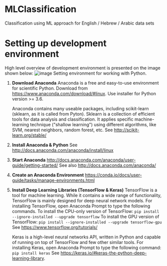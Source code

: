 # MLClassification
Classification using ML approach for English / Hebrew / Arabic data sets


# Setting up development environment
High level overview of development environment is presented on the image shown below:
![image](https://user-images.githubusercontent.com/5329257/46391999-40ff8500-c6e8-11e8-962b-3da09533e2fd.png)
Setting environment for working with Python.


1.	**Download Anaconda**
	Anaconda is a free and easy-to-use environment for scientific Python. 
	Download from  https://www.anaconda.com/download/#linux.  Use installer for Python version >= 3.6.

	Anaconda contains many useable packages, including scikit-learn (sklearn, as it is called from Pyton).
	Sklearn is a collection of efficient tools for data analysis and classification. It applies specific machine-learning technique ("shallow learning")  using different algorithms, like SVM, nearest neighbors, random forest, etc.
	See http://scikit-learn.org/stable/  

2.	**Install Anaconda & Python**
	See http://docs.anaconda.com/anaconda/install/linux

3.	**Start Anaconda**
	http://docs.anaconda.com/anaconda/user-guide/getting-started/
	See also http://docs.anaconda.com/anaconda/

4.	**Create an Anaconda Environment**
	https://conda.io/docs/user-guide/tasks/manage-environments.html

5.	**Install Deep Learning Libraries (TensorFlow & Keras)**
	TensorFlow is a tool for machine learning. While it contains a wide range of functionality, TensorFlow is mainly designed for deep neural network models.
	For installing TensorFlow, open Anaconda Prompt to type the following commands.
	To install the CPU-only version of TensorFlow:
		`pip install --ignore-installed --upgrade tensorflow`
	To install the GPU version of TensorFlow:
		`pip install --ignore-installed --upgrade tensorflow-gpu`
	See https://www.tensorflow.org/tutorials/

	Keras is a high-level neural networks API, written in Python and capable of running on top of TensorFlow and few other similar tools.
	For installing Keras, open Anaconda Prompt to type the following command:
		`pip install keras`
	See https://keras.io/#keras-the-python-deep-learning-library.

